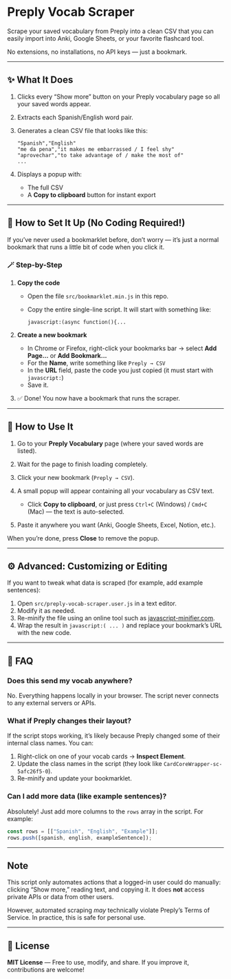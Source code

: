 # Preply Vocab Scraper

Scrape your saved vocabulary from Preply into a clean CSV that you can easily import into Anki, Google Sheets, or your favorite flashcard tool.

No extensions, no installations, no API keys — just a bookmark.

---

## ✨ What It Does

1. Clicks every “Show more” button on your Preply vocabulary page so all your saved words appear.

2. Extracts each Spanish/English word pair.

3. Generates a clean CSV file that looks like this:

   ```text
   "Spanish","English"
   "me da pena","it makes me embarrassed / I feel shy"
   "aprovechar","to take advantage of / make the most of"
   ...
   ```

4. Displays a popup with:

   * The full CSV
   * A **Copy to clipboard** button for instant export

---

## 🧭 How to Set It Up (No Coding Required!)

If you’ve never used a bookmarklet before, don’t worry — it’s just a normal bookmark that runs a little bit of code when you click it.

### 🪄 Step-by-Step

1. **Copy the code**

   * Open the file `src/bookmarklet.min.js` in this repo.
   * Copy the entire single-line script. It will start with something like:

     ```text
     javascript:(async function(){...
     ```

2. **Create a new bookmark**

   * In Chrome or Firefox, right-click your bookmarks bar → select **Add Page...** or **Add Bookmark...**
   * For the **Name**, write something like `Preply → CSV`
   * In the **URL** field, paste the code you just copied (it must start with `javascript:`)
   * Save it.

3. ✅ Done! You now have a bookmark that runs the scraper.

---

## 🚀 How to Use It

1. Go to your **Preply Vocabulary** page (where your saved words are listed).
2. Wait for the page to finish loading completely.
3. Click your new bookmark (`Preply → CSV`).
4. A small popup will appear containing all your vocabulary as CSV text.

   * Click **Copy to clipboard**, or just press `Ctrl+C` (Windows) / `Cmd+C` (Mac) — the text is auto-selected.
5. Paste it anywhere you want (Anki, Google Sheets, Excel, Notion, etc.).

When you’re done, press **Close** to remove the popup.

---

## ⚙️ Advanced: Customizing or Editing

If you want to tweak what data is scraped (for example, add example sentences):

1. Open `src/preply-vocab-scraper.user.js` in a text editor.
2. Modify it as needed.
3. Re-minify the file using an online tool such as [javascript-minifier.com](https://javascript-minifier.com/).
4. Wrap the result in `javascript:( ... )` and replace your bookmark’s URL with the new code.

---

## 🧠 FAQ

### Does this send my vocab anywhere?

No. Everything happens locally in your browser. The script never connects to any external servers or APIs.

### What if Preply changes their layout?

If the script stops working, it’s likely because Preply changed some of their internal class names. You can:

1. Right-click on one of your vocab cards → **Inspect Element**.
2. Update the class names in the script (they look like `CardCoreWrapper-sc-5afc26f5-0`).
3. Re-minify and update your bookmarklet.

### Can I add more data (like example sentences)?

Absolutely! Just add more columns to the `rows` array in the script. For example:

```js
const rows = [["Spanish", "English", "Example"]];
rows.push([spanish, english, exampleSentence]);
```

---

## Note

This script only automates actions that a logged-in user could do manually: clicking “Show more,” reading text, and copying it. It does **not** access private APIs or data from other users.

However, automated scraping *may* technically violate Preply’s Terms of Service. In practice, this is safe for personal use.


---

## 🧾 License

**MIT License** — Free to use, modify, and share. If you improve it, contributions are welcome!

